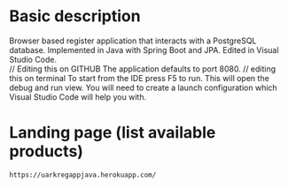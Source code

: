  # Basic description
Browser based register application that interacts with a PostgreSQL database. Implemented in Java with Spring Boot and JPA. Edited in Visual Studio Code.  
  // Editing this on GITHUB
The application defaults to port 8080.
// editing this on terminal
To start from the IDE press F5 to run. This will open the debug and run view. You will need to create a launch configuration which Visual Studio Code will help you with.  

 # Landing page (list available products)
`https://uarkregappjava.herokuapp.com/`
